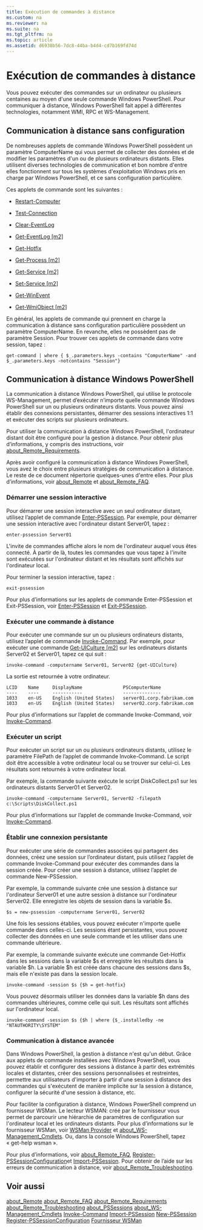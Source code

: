 ```yaml
---
title: Exécution de commandes à distance
ms.custom: na
ms.reviewer: na
ms.suite: na
ms.tgt_pltfrm: na
ms.topic: article
ms.assetid: d6938b56-7dc8-44ba-b4d4-cd7b169fd74d
---
```

# Exécution de commandes à distance
Vous pouvez exécuter des commandes sur un ordinateur ou plusieurs centaines au moyen d'une seule commande Windows PowerShell. Pour communiquer à distance, Windows PowerShell fait appel à différentes technologies, notamment WMI, RPC et WS-Management.

## Communication à distance sans configuration
De nombreuses applets de commande Windows PowerShell possèdent un paramètre ComputerName qui vous permet de collecter des données et de modifier les paramètres d'un ou de plusieurs ordinateurs distants. Elles utilisent diverses technologies de communication et bon nombre d'entre elles fonctionnent sur tous les systèmes d'exploitation Windows pris en charge par Windows PowerShell, et ce sans configuration particulière.

Ces applets de commande sont les suivantes :

-   [Restart-Computer](assetId:///bd52bcf6-80ee-4866-9320-04ee1d1dca4a)

-   [Test-Connection](assetId:///87d293e5-10e2-489b-b0a9-922d77c05f3f)

-   [Clear-EventLog](assetId:///05d0de31-3c9d-4cd6-8e1a-dac19835464c)

-   [Get-EventLog [m2]](assetId:///a4372a60-b7d9-4b1c-a268-aa5240300141)

-   [Get-Hotfix](assetId:///e1ef636f-5170-4675-b564-199d9ef6f101)

-   [Get-Process [m2]](assetId:///27a05dbd-4b69-48a3-8d55-b295f6225f15)

-   [Get-Service [m2]](assetId:///0a09cb22-0a1c-4a79-9851-4e53075f9cf6)

-   [Set-Service [m2]](assetId:///b71e29ed-372b-4e32-a4b7-5eb6216e56c3)

-   [Get-WinEvent](assetId:///e1ef636f-5170-4675-b564-199d9ef6f101)

-   [Get-WmiObject [m2]](assetId:///a4c499fa-deec-4c4b-b3fb-6e195d48a396)

En général, les applets de commande qui prennent en charge la communication à distance sans configuration particulière possèdent un paramètre ComputerName. En revanche, elles ne possèdent pas de paramètre Session. Pour trouver ces applets de commande dans votre session, tapez :

```
get-command | where { $_.parameters.keys -contains "ComputerName" -and $_.parameters.keys -notcontains "Session"}
```

## Communication à distance Windows PowerShell
La communication à distance Windows PowerShell, qui utilise le protocole WS-Management, permet d’exécuter n’importe quelle commande Windows PowerShell sur un ou plusieurs ordinateurs distants. Vous pouvez ainsi établir des connexions persistantes, démarrer des sessions interactives 1:1 et exécuter des scripts sur plusieurs ordinateurs.

Pour utiliser la communication à distance Windows PowerShell, l'ordinateur distant doit être configuré pour la gestion à distance. Pour obtenir plus d’informations, y compris des instructions, voir [about_Remote_Requirements](assetId:///da213949-134c-4741-b307-81f4492ba1bd).

Après avoir configuré la communication à distance Windows PowerShell, vous avez le choix entre plusieurs stratégies de communication à distance. Le reste de ce document répertorie quelques-unes d'entre elles. Pour plus d’informations, voir [about_Remote](assetId:///9b4a5c87-9162-4adf-bdfe-fbc80b9b8970) et [about_Remote_FAQ](assetId:///e23702fd-9415-4a98-9975-390a4d3adc42).

### Démarrer une session interactive
Pour démarrer une session interactive avec un seul ordinateur distant, utilisez l’applet de commande [Enter-PSSession](assetId:///f4fd89b4-80e9-434e-bd46-952aa8d40d4c). Par exemple, pour démarrer une session interactive avec l'ordinateur distant Server01, tapez :

```
enter-pssession Server01
```

L'invite de commandes affiche alors le nom de l'ordinateur auquel vous êtes connecté. À partir de là, toutes les commandes que vous tapez à l'invite sont exécutées sur l'ordinateur distant et les résultats sont affichés sur l'ordinateur local.

Pour terminer la session interactive, tapez :

```
exit-pssession
```

Pour plus d’informations sur les applets de commande Enter-PSSession et Exit-PSSession, voir [Enter-PSSession](assetId:///f4fd89b4-80e9-434e-bd46-952aa8d40d4c) et [Exit-PSSession](assetId:///b6daa1ce-48a5-41a3-ac4b-b64dbe03465d).

### Exécuter une commande à distance
Pour exécuter une commande sur un ou plusieurs ordinateurs distants, utilisez l’applet de commande [Invoke-Command](assetId:///22fd98ba-1874-492e-95a5-c069467b8462). Par exemple, pour exécuter une commande [Get-UICulture [m2]](assetId:///99175c2e-e856-4208-970e-3dd2f6bac5b8) sur les ordinateurs distants Server02 et Server01, tapez ce qui suit :

```
invoke-command -computername Server01, Server02 {get-UICulture}
```

La sortie est retournée à votre ordinateur.

```
LCID    Name     DisplayName               PSComputerName
----    ----     -----------               --------------
1033    en-US    English (United States)   server01.corp.fabrikam.com
1033    en-US    English (United States)   server02.corp.fabrikam.com
```

Pour plus d’informations sur l’applet de commande Invoke-Command, voir [Invoke-Command](assetId:///22fd98ba-1874-492e-95a5-c069467b8462).

### Exécuter un script
Pour exécuter un script sur un ou plusieurs ordinateurs distants, utilisez le paramètre FilePath de l’applet de commande Invoke-Command. Le script doit être accessible à votre ordinateur local ou se trouver sur celui-ci. Les résultats sont retournés à votre ordinateur local.

Par exemple, la commande suivante exécute le script DiskCollect.ps1 sur les ordinateurs distants Server01 et Server02.

```
invoke-command -computername Server01, Server02 -filepath c:\Scripts\DiskCollect.ps1
```

Pour plus d’informations sur l’applet de commande Invoke-Command, voir [Invoke-Command](assetId:///22fd98ba-1874-492e-95a5-c069467b8462).

### Établir une connexion persistante
Pour exécuter une série de commandes associées qui partagent des données, créez une session sur l’ordinateur distant, puis utilisez l’applet de commande Invoke-Command pour exécuter des commandes dans la session créée. Pour créer une session à distance, utilisez l’applet de commande New-PSSession.

Par exemple, la commande suivante crée une session à distance sur l'ordinateur Server01 et une autre session à distance sur l'ordinateur Server02. Elle enregistre les objets de session dans la variable $s.

```
$s = new-pssession -computername Server01, Server02
```

Une fois les sessions établies, vous pouvez exécuter n'importe quelle commande dans celles-ci. Les sessions étant persistantes, vous pouvez collecter des données en une seule commande et les utiliser dans une commande ultérieure.

Par exemple, la commande suivante exécute une commande Get-Hotfix dans les sessions dans la variable $s et enregistre les résultats dans la variable $h. La variable $h est créée dans chacune des sessions dans $s, mais elle n'existe pas dans la session locale.

```
invoke-command -session $s {$h = get-hotfix}
```

Vous pouvez désormais utiliser les données dans la variable $h dans des commandes ultérieures, comme celle qui suit. Les résultats sont affichés sur l'ordinateur local.

```
invoke-command -session $s {$h | where {$_.installedby -ne "NTAUTHORITY\SYSTEM"
```

### Communication à distance avancée
Dans Windows PowerShell, la gestion à distance n'est qu'un début. Grâce aux applets de commande installées avec Windows PowerShell, vous pouvez établir et configurer des sessions à distance à partir des extrémités locales et distantes, créer des sessions personnalisées et restreintes, permettre aux utilisateurs d'importer à partir d'une session à distance des commandes qui s'exécutent de manière implicite sur la session à distance, configurer la sécurité d'une session à distance, etc.

Pour faciliter la configuration à distance, Windows PowerShell comprend un fournisseur WSMan. Le lecteur WSMAN: créé par le fournisseur vous permet de parcourir une hiérarchie de paramètres de configuration sur l'ordinateur local et les ordinateurs distants. Pour plus d’informations sur le fournisseur WSMan, voir [WSMan Provider](assetId:///66fe1241-e08f-49ca-832f-a84c33ca8735) et [about_WS-Management_Cmdlets](assetId:///6ed3370a-ea10-45a5-9493-696aeace27ed). Ou, dans la console Windows PowerShell, tapez « get-help wsman ».

Pour plus d’informations, voir [about_Remote_FAQ](assetId:///e23702fd-9415-4a98-9975-390a4d3adc42), [Register-PSSessionConfiguration](assetId:///af68867a-d201-4b19-a1de-594015ed8a25)et [Import-PSSession](assetId:///048c115e-a6fb-4e0d-8cea-c5ca24630c9d). Pour obtenir de l’aide sur les erreurs de communication à distance, voir [about_Remote_Troubleshooting](assetId:///2f890148-8578-49ed-85ea-79a489dd6317).

## Voir aussi
[about_Remote](assetId:///9b4a5c87-9162-4adf-bdfe-fbc80b9b8970)
[about_Remote_FAQ](assetId:///e23702fd-9415-4a98-9975-390a4d3adc42)
[about_Remote_Requirements](assetId:///da213949-134c-4741-b307-81f4492ba1bd)
[about_Remote_Troubleshooting](assetId:///2f890148-8578-49ed-85ea-79a489dd6317)
[about_PSSessions](assetId:///7a9b4e0e-fa1b-47b0-92f6-6e2995d70acb)
[about_WS-Management_Cmdlets](assetId:///6ed3370a-ea10-45a5-9493-696aeace27ed)
[Invoke-Command](assetId:///22fd98ba-1874-492e-95a5-c069467b8462)
[Import-PSSession](assetId:///048c115e-a6fb-4e0d-8cea-c5ca24630c9d)
[New-PSSession](assetId:///59452f12-a11d-4558-99ea-e6ca6ad5ffd3)
[Register-PSSessionConfiguration](assetId:///af68867a-d201-4b19-a1de-594015ed8a25)
[Fournisseur WSMan](assetId:///66fe1241-e08f-49ca-832f-a84c33ca8735)



<!--HONumber=Apr16_HO1-->


